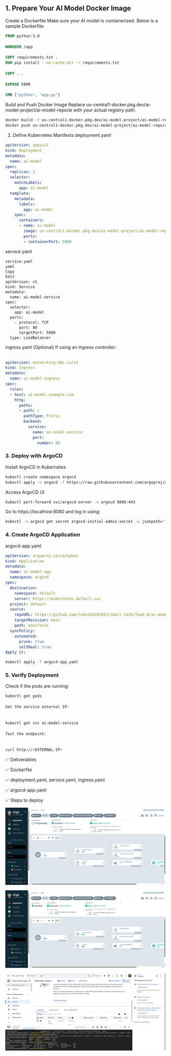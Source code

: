 ## 1. Prepare Your AI Model Docker Image
Create a Dockerfile
Make sure your AI model is containerized. Below is a sample Dockerfile:

```dockerfile
FROM python:3.9

WORKDIR /app

COPY requirements.txt .
RUN pip install --no-cache-dir -r requirements.txt

COPY . .

EXPOSE 5000

CMD ["python", "app.py"]
```
Build and Push Docker Image
Replace us-central1-docker.pkg.dev/ai-model-project/ai-model-repo/ai with your actual registry path.

```sh
docker build -t us-central1-docker.pkg.dev/ai-model-project/ai-model-repo/ai .
docker push us-central1-docker.pkg.dev/ai-model-project/ai-model-repo/ai
```
2. Define Kubernetes Manifests
deployment.yaml
```yaml
apiVersion: apps/v1
kind: Deployment
metadata:
  name: ai-model
spec:
  replicas: 2
  selector:
    matchLabels:
      app: ai-model
  template:
    metadata:
      labels:
        app: ai-model
    spec:
      containers:
      - name: ai-model
        image: us-central1-docker.pkg.dev/ai-model-project/ai-model-repo/ai
        ports:
        - containerPort: 5000
```
service yaml
```
service.yaml
yaml
Copy
Edit
apiVersion: v1
kind: Service
metadata:
  name: ai-model-service
spec:
  selector:
    app: ai-model
  ports:
    - protocol: TCP
      port: 80
      targetPort: 5000
  type: LoadBalancer
```
ingress.yaml (Optional)
If using an ingress controller:

```yaml

apiVersion: networking.k8s.io/v1
kind: Ingress
metadata:
  name: ai-model-ingress
spec:
  rules:
  - host: ai-model.example.com
    http:
      paths:
      - path: /
        pathType: Prefix
        backend:
          service:
            name: ai-model-service
            port:
              number: 80
```

### 3. Deploy with ArgoCD
Install ArgoCD in Kubernetes
```sh
kubectl create namespace argocd
kubectl apply -n argocd -f https://raw.githubusercontent.com/argoproj/argo-cd/stable/manifests/install.yaml
```
Access ArgoCD UI
```sh
kubectl port-forward svc/argocd-server -n argocd 8080:443
```
Go to https://localhost:8080 and log in using:

```sh
kubectl -n argocd get secret argocd-initial-admin-secret -o jsonpath="{.data.password}" | base64 -d
```
### 4. Create ArgoCD Application
argocd-app.yaml

```yaml
apiVersion: argoproj.io/v1alpha1
kind: Application
metadata:
  name: ai-model-app
  namespace: argocd
spec:
  destination:
    namespace: default
    server: https://kubernetes.default.svc
  project: default
  source:
    repoURL: https://github.com/lokesh2201013/small-task/Task-8/ai-model-k8s
    targetRevision: main
    path: manifests
  syncPolicy:
    automated:
      prune: true
      selfHeal: true
Apply it:
```

```sh
kubectl apply -f argocd-app.yaml
```
### 5. Verify Deployment
Check if the pods are running:

```sh
kubectl get pods

Get the service external IP:


kubectl get svc ai-model-service

Test the endpoint:


curl http://<EXTERNAL-IP>
```
✅ Deliverables

✅ Dockerfile

✅ deployment.yaml, service.yaml, ingress.yaml

✅ argocd-app.yaml

✅ Steps to deploy

![LOGO](./images/Screenshot_5-2-2025_81357_35.227.34.68.jpeg)

![LOGO](./images/Screenshot_5-2-2025_81415_35.227.34.68.jpeg)

![LOGO](./images/Screenshot_5-2-2025_81538_console.cloud.google.com.jpeg)